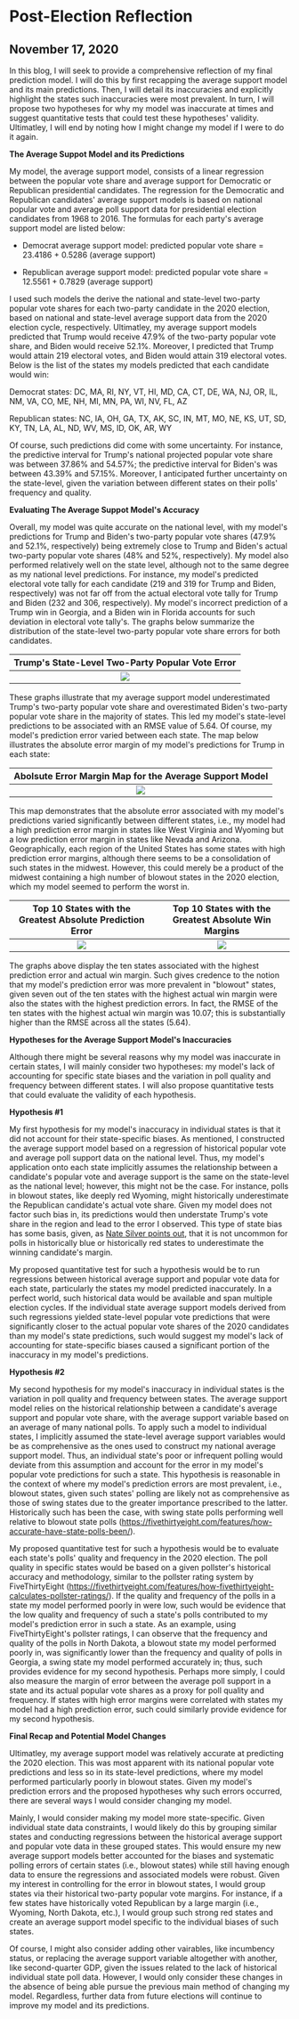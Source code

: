 # Post-Election Reflection 
## November 17, 2020

In this blog, I will seek to provide a comprehensive reflection of my final prediction model. I will do this by first recapping the average support model and its main predictions. Then, I will detail its inaccuracies and explicitly highlight the states such inaccuracies were most prevalent. In turn, I will propose two hypotheses for why my model was inaccurate at times and suggest quantitative tests that could test these hypotheses' validity. Ultimatley, I will end by noting how I might change my model if I were to do it again. 

**The Average Suppot Model and its Predictions**

My model, the average support model, consists of a linear regression between the popular vote share and average support for Democratic or Republican presidential candidates. The regression for the Democratic and Republican candidates' average support models is based on national popular vote and average poll support data for presidential election candidates from 1968 to 2016. The formulas for each party's average support model are listed below:

* Democrat average support model: predicted popular vote share = 23.4186 + 0.5286 (average support)

* Republican average support model: predicted popular vote share = 12.5561 + 0.7829 (average support)

I used such models the derive the national and state-level two-party popular vote shares for each two-party candidate in the 2020 election, based on national and state-level average support data from the 2020 election cycle, respectively. Ultimatley, my average support models predicted that Trump would receive 47.9% of the two-party popular vote share, and Biden would receive 52.1%. Moreover, I predicted that Trump would attain 219 electoral votes, and Biden would attain 319 electoral votes. Below is the list of the states my models predicted that each candidate would win:

Democrat states: DC, MA, RI, NY, VT, HI, MD, CA, CT, DE, WA, NJ, OR, IL, NM, VA, CO, ME, NH, MI, MN, PA, WI, NV, FL, AZ

Republican states: NC, IA, OH, GA, TX, AK, SC, IN, MT, MO, NE, KS, UT, SD, KY, TN, LA, AL, ND, WV, MS, ID, OK, AR, WY

Of course, such predictions did come with some uncertainty. For instance, the predictive interval for Trump's national projected popular vote share was between 37.86% and 54.57%; the predictive interval for Biden's was between 43.39% and 57.15%. Moreover, I anticipated further uncertainty on the state-level, given the variation between different states on their polls' frequency and quality. 

**Evaluating The Average Suppot Model's Accuracy**

Overall, my model was quite accurate on the national level, with my model's predictions for Trump and Biden's two-party popular vote shares (47.9% and 52.1%, respectively) being extremely close to Trump and Biden's actual two-party popular vote shares (48% and 52%, respectively). My model also performed relatively well on the state level, although not to the same degree as my national level predictions. For instance, my model's predicted electoral vote tally for each candidate (219 and 319 for Trump and Biden, respectively) was not far off from the actual electoral vote tally for Trump and Biden (232 and 306, respectively). My model's incorrect prediction of a Trump win in Georgia, and a Biden win in Florida accounts for such deviation in electoral vote tally's. The graphs below summarize the distribution of the state-level two-party popular vote share errors for both candidates. 

| Trump's State-Level Two-Party Popular Vote Error |
|:-:|
|![](Reflection4.png)|

These graphs illustrate that my average support model underestimated Trump's two-party popular vote share and overestimated Biden's two-party popular vote share in the majority of states. This led my model's state-level predictions to be associated with an RMSE value of 5.64. Of course, my model's prediction error varied between each state. The map below illustrates the absolute error margin of my model's predictions for Trump in each state:

| Abolsute Error Margin Map for the Average Support Model |
|:-:|
|![](Reflection1.png)|

This map demonstrates that the absolute error associated with my model's predictions varied significantly between different states, i.e., my model had a high prediction error margin in states like West Virginia and Wyoming but a low prediction error margin in states like Nevada and Arizona. Geographically, each region of the United States has some states with high prediction error margins, although there seems to be a consolidation of such states in the midwest. However, this could merely be a product of the midwest containing a high number of blowout states in the 2020 election, which my model seemed to perform the worst in. 

Top 10 States with the Greatest Absolute Prediction Error   |  Top 10 States with the Greatest Absolute Win Margins
:-------------------------:|:-------------------------:
![](Reflection_2.png)|![](Reflection3.png)

The graphs above display the ten states associated with the highest prediction error and actual win margin. Such gives credence to the notion that my model's prediction error was more prevalent in "blowout" states, given seven out of the ten states with the highest actual win margin were also the states with the highest prediction errors. In fact, the RMSE of the ten states with the highest actual win margin was 10.07; this is substantially higher than the RMSE across all the states (5.64). 

**Hypotheses for the Average Support Model's Inaccuracies**

Although there might be several reasons why my model was inaccurate in certain states, I will mainly consider two hypotheses: my model's lack of accounting for specific state biases and the variation in poll quality and frequency between different states. I will also propose quantitative tests that could evaluate the validity of each hypothesis. 

**Hypothesis #1**

My first hypothesis for my model's inaccuracy in individual states is that it did not account for their state-specific biases. As mentioned, I constructed the average support model based on a regression of historical popular vote and average poll support data on the national level. Thus, my model's application onto each state implicitly assumes the relationship between a candidate's popular vote and average support is the same on the state-level as the national level; however, this might not be the case. For instance, polls in blowout states, like deeply red Wyoming, might historically underestimate the Republican candidate's actual vote share. Given my model does not factor such bias in, its predictions would then understate Trump's vote share in the region and lead to the error I observed. This type of state bias has some basis, given, as [Nate Silver points out](https://fivethirtyeight.com/features/what-state-polls-can-tell-us-about-the-national-race/), that it is not uncommon for polls in historically blue or historically red states to underestimate the winning candidate's margin. 

My proposed quantitative test for such a hypothesis would be to run regressions between historical average support and popular vote data for each state, particularly the states my model predicted inaccurately. In a perfect world, such historical data would be available and span multiple election cycles. If the individual state average support models derived from such regressions yielded state-level popular vote predictions that were significantly closer to the actual popular vote shares of the 2020 candidates than my model's state predictions, such would suggest my model's lack of accounting for state-specific biases caused a significant portion of the inaccuracy in my model's predictions. 

**Hypothesis #2**

My second hypothesis for my model's inaccuracy in individual states is the variation in poll quality and frequency between states. The average support model relies on the historical relationship between a candidate's average support and popular vote share, with the average support variable based on an average of many national polls. To apply such a model to individual states, I implicitly assumed the state-level average support variables would be as comprehensive as the ones used to construct my national average support model. Thus, an individual state's poor or infrequent polling would deviate from this assumption and account for the error in my model's popular vote predictions for such a state. This hypothesis is reasonable in the context of where my model's prediction errors are most prevalent, i.e., blowout states, given such states' polling are likely not as comprehensive as those of swing states due to the greater importance prescribed to the latter. Historically such has been the case, with swing state polls performing well relative to blowout state polls (https://fivethirtyeight.com/features/how-accurate-have-state-polls-been/). 

My proposed quantitative test for such a hypothesis would be to evaluate each state's polls' quality and frequency in the 2020 election. The poll quality in specific states would be based on a given pollster's historical accuracy and methodology, similar to the pollster rating system by FiveThirtyEight (https://fivethirtyeight.com/features/how-fivethirtyeight-calculates-pollster-ratings/). If the quality and frequency of the polls in a state my model performed poorly in were low, such would be evidence that the low quality and frequency of such a state's polls contributed to my model's prediction error in such a state. As an example, using FiveThirtyEight's pollster ratings, I can observe that the frequency and quality of the polls in North Dakota, a blowout state my model performed poorly in, was significantly lower than the frequency and quality of polls in Georgia, a swing state my model performed accurately in; thus, such provides evidence for my second hypothesis. Perhaps more simply, I could also measure the margin of error between the average poll support in a state and its actual popular vote shares as a proxy for poll quality and frequency. If states with high error margins were correlated with states my model had a high prediction error, such could similarly provide evidence for my second hypothesis. 

**Final Recap and Potential Model Changes**

Ultimatley, my average support model was relatively accurate at predicting the 2020 election. This was most apparent with its national popular vote predictions and less so in its state-level predictions, where my model performed particularly poorly in blowout states. Given my model's prediction errors and the proposed hypotheses why such errors occurred, there are several ways I would consider changing my model. 

Mainly, I would consider making my model more state-specific. Given individual state data constraints, I would likely do this by grouping similar states and conducting regressions between the historical average support and popular vote data in these grouped states. This would ensure my new average support models better accounted for the biases and systematic polling errors of certain states (i.e., blowout states) while still having enough data to ensure the regressions and associated models were robust. Given my interest in controlling for the error in blowout states, I would group states via their historical two-party popular vote margins. For instance, if a few states have historically voted Republican by a large margin (i.e., Wyoming, North Dakota, etc.), I would group such strong red states and create an average support model specific to the individual biases of such states. 

Of course, I might also consider adding other vairables, like incumbency status, or replacing the average support variable altogether with another, like second-quarter GDP, given the issues related to the lack of historical individual state poll data. However, I would only consider these changes in the absence of being able pursue the previous main method of changing my model. Regardless, further data from future elections will continue to improve my model and its predictions. 


















